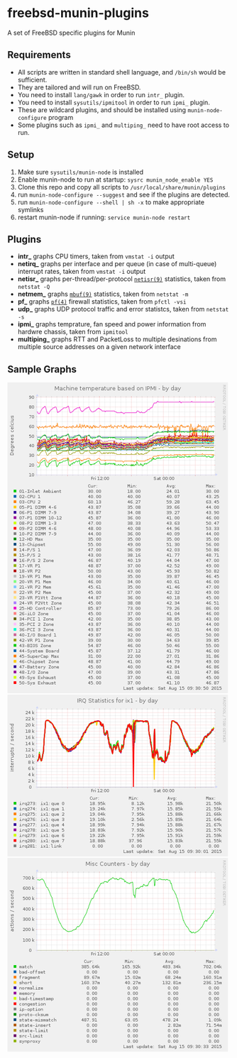 # freebsd-munin-plugins
A set of FreeBSD specific plugins for Munin

## Requirements
- All scripts are written in standard shell language, and `/bin/sh` would be sufficient.
- They are tailored and will run on FreeBSD.
- You need to install `lang/gawk` in order to run `intr_` plugin.
- You need to install `sysutils/ipmitool` in order to run `ipmi_` plugin.
- These are wildcard plugins, and should be installed using `munin-node-configure` program
- Some plugins such as `ipmi_` and `multiping_` need to have root access to run.

## Setup
1. Make sure `sysutils/munin-node` is installed
2. Enable munin-node to run at startup: `sysrc munin_node_enable YES`
2. Clone this repo and copy all scripts to `/usr/local/share/munin/plugins`
3. run `munin-node-configure --suggest` and see if the plugins are detected.
4. run `munin-node-configure --shell | sh -x` to make appropriate symlinks
5. restart munin-node if running: `service munin-node restart`

## Plugins

- **intr_** graphs CPU timers, taken from `vmstat -i` output
- **netirq_** graphs per interface and per queue (in case of multi-queue) interrupt rates, taken from `vmstat -i` output
- **netisr_** graphs per-thread/per-protocol [`netisr(9)`](https://www.freebsd.org/cgi/man.cgi?format=html&query=netisr%289%29) statistics, taken from `netstat -Q`
- **netmem_** graphs [`mbuf(9)`](https://www.freebsd.org/cgi/man.cgi?format=html&query=mbuf%289%29) statistics, taken from `netstat -m`
- **pf_** graphs [`pf(4)`](https://www.freebsd.org/cgi/man.cgi?query=pf&sektion=4&apropos=0) firewall statistics, taken from `pfctl -vsi`
- **udp_** graphs UDP protocol traffic and error statistcs, taken from `netstat -s`
- **ipmi_** graphs temprature, fan speed and power information from hardwre chassis, taken from `ipmitool`
- **multiping_** graphs RTT and PacketLoss to multiple desinations from multiple source addresses on a given network interface

## Sample Graphs
![IPMI Temprature](screenshots/ipmi_temp-day.png "Temprature from ipmi_ plugin")
![NIC IRQ Per Queue](screenshots/netirq_ix1-day.png "Per Interface/Queue IRQ graph")
![PF Misc Counters](screenshots/pf_counters-day.png "PF Misc Counters")
